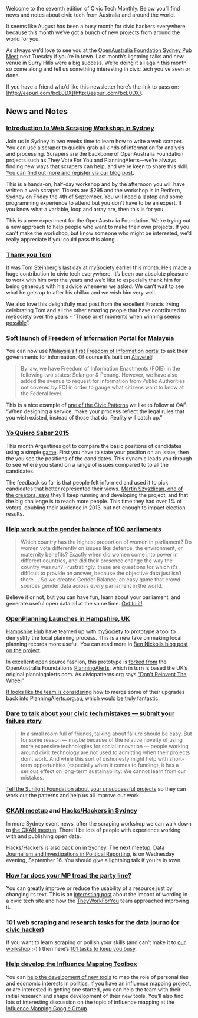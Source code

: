 Welcome to the seventh edition of Civic Tech Monthly.
Below you’ll find news and notes about civic tech from Australia and around the world.

It seems like August has been a busy month for civic hackers everywhere,
because this month we’ve got a bunch of new projects from around the world for you.

As always we’d love to see you at the [OpenAustralia Foundation Sydney Pub Meet](http://www.meetup.com/OpenAustralia-Foundation/)
next Tuesday if you’re in town. Last month’s lightning talks and new venue in Surry Hills were a big success.
We’re doing it all again this month so come along and tell us something interesting in civic tech you’ve seen or done.

If you have a friend who’d like this newsletter here’s the link to pass on: [http://eepurl.com/bcE0DX](http://eepurl.com/bcE0DX).

## News and Notes

### [Introduction to Web Scraping Workshop in Sydney](https://www.openaustraliafoundation.org.au/2015/08/07/introduction-to-web-scraping-workshop-in-sydney/)

Join us in Sydney in two weeks time to learn how to write a web scraper.
You can use a scraper to quickly grab all kinds of information for analysis and processing.
Scrapers are the backbone of OpenAustralia Foundation projects such as They Vote For You and
PlanningAlerts—we’re always finding new ways that scrapers can help, and we're keen to share this skill.
[You can find out more and register via our blog post](https://www.openaustraliafoundation.org.au/2015/08/07/introduction-to-web-scraping-workshop-in-sydney/).

This is a hands-on, half-day workshop and by the afternoon you will have written a web scraper.
Tickets are $295 and the workshop is in Redfern, Sydney on Friday the 4th of September.
You will need a laptop and some programming experience to attend but you don't have to be an expert.
If you know what a variable, loop and array are, then this is for you.

This is a new experiment for the OpenAustralia Foundation.
We're trying out a new approach to help people who want to make their own projects.
If you can't make the workshop, but know someone who might be interested,
we’d really appreciate if you could pass this along.

### [Thank you Tom](https://www.mysociety.org/2015/08/07/my-last-post/)

It was Tom Steinberg’s [last day at mySociety](https://www.mysociety.org/2015/08/07/my-last-post/) earlier this month.
He’s made a huge contribution to civic tech everywhere.
It’s been our absolute pleasure to work with him over the years and
we’d like to especially thank him for being generous with his advice whenever we asked.
We can’t wait to see what he gets up to after his chillax and we wish him very well.

We also love this delightfully mad post from the excellent Francis Irving celebrating Tom and
all the other amazing people that have contributed to mySociety over the years -
“[Those brief moments when winning seems possible](http://www.flourish.org/2015/08/those-brief-moments-when-winning-seems-possible/)”.

### [Soft launch of Freedom of Information Portal for Malaysia](https://right2knowmy.wordpress.com/2015/07/30/soft-launch-of-freedom-of-information-portal-for-malaysia/)

You can now use [Malaysia’s first Freedom of Information portal](https://right2knowmy.wordpress.com/2015/07/30/soft-launch-of-freedom-of-information-portal-for-malaysia/)
to ask their governments for information. Of course it’s built on [Alaveteli](http://alaveteli.org/)!

> By law, we have Freedom of Information Enactments (FOIE) in the following two states: Selangor & Penang.
> However, we have also added the avenue to request for information from Public Authorities not covered by FOI
> in order to gauge what citizens want to know at the Federal level.

This is a nice example of [one of the Civic Patterns](http://civicpatterns.org/patterns/make-your-own-reality/) we like to follow at OAF:
“When designing a service, make your process reflect the legal rules that you wish existed, instead of those that do. Reality will catch up.”

### [Yo Quiero Saber 2015](http://www.yoquierosaber.org/)

This month Argentines got to compare the basic positions of candidates using a simple [game](http://www.yoquierosaber.org/).
First you have to state your position on an issue, then the you see the positions of the candidates.
This dynamic leads you through to see where you stand on a range of issues compared to to all the candidates.

The feedback so far is that people felt informed and used it to pick candidates that better represented their views.
[Martín Szyszlican, one of the creators, says](https://twitter.com/equivalentideas/status/634218147977924609) they’ll keep running and developing the project,
and that the big challenge is to reach more people.
This time they had over 1% of voters, doubling their audience in 2013, but not enough to impact election results.

### [Help work out the gender balance of 100 parliaments](http://www.gender-balance.org/)

> Which country has the highest proportion of women in parliament?
> Do women vote differently on issues like defence, the environment, or maternity benefits?
> Exactly when did women come into power in different countries, and did their presence change the way the country was run?
> Frustratingly, these are questions for which it’s difficult to provide an answer, because the objective data just isn’t there ...
> So we created Gender Balance, an easy game that crowd-sources gender data across every parliament in the world.

Believe it or not, but you can have fun, learn about your parliament, and generate useful open data all at the same time.
[Get to it!](http://www.gender-balance.org/)

### [OpenPlanning Launches in Hampshire, UK](http://openplanning.hampshirehub.net/)

[Hampshire Hub](http://www.hampshirehub.net/) have teamed up with [mySociety](https://www.mysociety.org/) to
prototype a tool to demystify the local planning process.
This is a new take on making local planning records more useful.
You can read more in [Ben Nickolls blog post on the project](https://www.mysociety.org/2015/08/18/openplanning-is-making-planning-applications-more-accessible/).

In excellent open source fashion, this prototype is [forked from](https://github.com/mysociety/planningalerts-app)
the OpenAustralia Foundation’s [PlanningAlerts](https://www.planningalerts.org.au),
which in turn is based the UK’s original planningalerts.com.
As civicpatterns.org says [“Don't Reinvent The Wheel”](http://civicpatterns.org/patterns/dont-reinvent-the-wheel/)

[It looks like the team is considering](https://github.com/mysociety/planningalerts-app/issues/191)
how to merge some of their upgrades back into PlanningAlerts.org.au, which would be truly fantastic.

### [Dare to talk about your civic tech mistakes — submit your failure story](http://sunlightfoundation.com/blog/2015/08/04/dare-to-talk-about-your-civic-tech-mistakes-submit-your-failure-story-today/)

> In a small room full of friends, talking about failure should be easy.
> But for some reason — maybe because of the relative novelty of using more expensive technologies for social innovation —
> people working around civic technology are not used to admitting when their projects don’t work.
> And while this sort of dishonesty might help with short-term opportunities (especially when it comes to funding),
> it has a serious effect on long-term sustainability: We cannot learn from our mistakes.

[Tell the Sunlight Foundation about your unsuccessful projects](http://sunlightfoundation.com/blog/2015/08/04/dare-to-talk-about-your-civic-tech-mistakes-submit-your-failure-story-today/)
so they can work out the patterns and help us all improve our work.

### [CKAN meetup](http://www.meetup.com/Australia-Open-Data/events/224662756/) and [Hacks/Hackers in Sydney](http://www.meetup.com/Hacks-Hackers-Sydney/events/224577552/)

In more Sydney event news, after the scraping workshop we can walk down to
[the CKAN meetup](http://www.meetup.com/Australia-Open-Data/events/224662756/).
There’ll be lots of people with experience working with and publishing open data.

Hacks/Hackers is also back on in Sydney. The next meetup,
[Data Journalism and Investigations in Political Reporting](http://www.meetup.com/Hacks-Hackers-Sydney/events/224577552/),
is on Wednesday evening, September 16. You should give a lightning talk if you’re in town.

### [How far does your MP tread the party line?](https://www.mysociety.org/2015/08/03/how-far-does-your-mp-tread-the-party-line/)

You can greatly improve or reduce the usability of a resource just by changing its text.
This is an [interesting post](https://www.mysociety.org/2015/08/03/how-far-does-your-mp-tread-the-party-line/) about the impact of wording in a civic tech site and
how the [TheyWorkForYou](http://www.theyworkforyou.com/) team approached improving it.

### [101 web scraping and research tasks for the data journo (or civic hacker)](https://github.com/compjour/search-script-scrape/)

If you want to learn scraping or pollish your skills (and can’t make it to [our workshop](https://www.openaustraliafoundation.org.au/2015/08/07/introduction-to-web-scraping-workshop-in-sydney/) ;-) )
then here’s [101 tasks to keep you busy](https://github.com/compjour/search-script-scrape/).

### [Help develop the Influence Mapping Toolbox](http://influencemapping.org/influence-mapping-toolbox/)

You can [help the development of new tools](http://influencemapping.org/influence-mapping-toolbox/) to
map the role of personal ties and economic interests in politics.
If you have an influence mapping project, or are interested in getting one started,
you can help the team with their initial research and shape development of their new tools.
You’ll also find lots of interesting discussion on the topic of influence mapping at the [Influence Mapping Google Group](https://groups.google.com/forum/?utm_medium=email&utm_source=footer#!forum/influencemapping).
